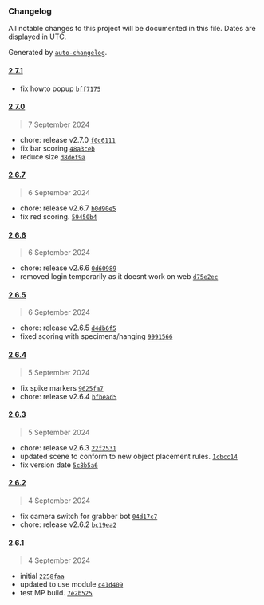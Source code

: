 ### Changelog

All notable changes to this project will be documented in this file. Dates are displayed in UTC.

Generated by [`auto-changelog`](https://github.com/CookPete/auto-changelog).

#### [2.7.1](https://github.com/CenterStage-VRS/ElectronApp-CS/compare/2.7.0...2.7.1)

- fix howto popup [`bff7175`](https://github.com/CenterStage-VRS/ElectronApp-CS/commit/bff7175b1a72cf8bbfa3dd87b23a855a61c2c273)

#### [2.7.0](https://github.com/CenterStage-VRS/ElectronApp-CS/compare/2.6.7...2.7.0)

> 7 September 2024

- chore: release v2.7.0 [`f0c6111`](https://github.com/CenterStage-VRS/ElectronApp-CS/commit/f0c61113f074e4f17ee770be5b671db88f177f55)
- fix bar scoring [`48a3ceb`](https://github.com/CenterStage-VRS/ElectronApp-CS/commit/48a3ceb101b4a979e0aae306b9d66548553f19e6)
- reduce size [`d8def9a`](https://github.com/CenterStage-VRS/ElectronApp-CS/commit/d8def9ace336a8ea2b8b1ef1c538b699d36c6a82)

#### [2.6.7](https://github.com/CenterStage-VRS/ElectronApp-CS/compare/2.6.6...2.6.7)

> 6 September 2024

- chore: release v2.6.7 [`b0d90e5`](https://github.com/CenterStage-VRS/ElectronApp-CS/commit/b0d90e5dadbf8b99e05e1077a19f2db461208307)
- fix red scoring. [`59450b4`](https://github.com/CenterStage-VRS/ElectronApp-CS/commit/59450b433e5827b45103e2e64c0204574291a0d3)

#### [2.6.6](https://github.com/CenterStage-VRS/ElectronApp-CS/compare/2.6.5...2.6.6)

> 6 September 2024

- chore: release v2.6.6 [`0d60989`](https://github.com/CenterStage-VRS/ElectronApp-CS/commit/0d609895528a7ef4efa8a6a39023c3042b105dc4)
- removed login temporarily as it doesnt work on web [`d75e2ec`](https://github.com/CenterStage-VRS/ElectronApp-CS/commit/d75e2ec0970429de56ec983beead21752a80c576)

#### [2.6.5](https://github.com/CenterStage-VRS/ElectronApp-CS/compare/2.6.4...2.6.5)

> 6 September 2024

- chore: release v2.6.5 [`d4db6f5`](https://github.com/CenterStage-VRS/ElectronApp-CS/commit/d4db6f580bf0f5c2cef0ea1e575f51b8beae3f42)
- fixed scoring with specimens/hanging [`9991566`](https://github.com/CenterStage-VRS/ElectronApp-CS/commit/999156632f517391dc345fd99815f76a3d5c4aa2)

#### [2.6.4](https://github.com/CenterStage-VRS/ElectronApp-CS/compare/2.6.3...2.6.4)

> 5 September 2024

- fix spike markers [`9625fa7`](https://github.com/CenterStage-VRS/ElectronApp-CS/commit/9625fa7b808a97bc7dbf89456dffcc91487f9617)
- chore: release v2.6.4 [`bfbead5`](https://github.com/CenterStage-VRS/ElectronApp-CS/commit/bfbead5d5f9c9cda4109a9600771519066696632)

#### [2.6.3](https://github.com/CenterStage-VRS/ElectronApp-CS/compare/2.6.2...2.6.3)

> 5 September 2024

- chore: release v2.6.3 [`22f2531`](https://github.com/CenterStage-VRS/ElectronApp-CS/commit/22f2531b823f9d4646e35ce2987f0ff9eee41aa1)
- updated scene to conform to new object placement rules. [`1cbcc14`](https://github.com/CenterStage-VRS/ElectronApp-CS/commit/1cbcc147cd6dedeba88c3eaadebea6d2cf8ff03f)
- fix version date [`5c8b5a6`](https://github.com/CenterStage-VRS/ElectronApp-CS/commit/5c8b5a65d145b9578d992528296a78511303aa8f)

#### [2.6.2](https://github.com/CenterStage-VRS/ElectronApp-CS/compare/2.6.1...2.6.2)

> 4 September 2024

- fix camera switch for grabber bot [`04d17c7`](https://github.com/CenterStage-VRS/ElectronApp-CS/commit/04d17c7cf968ba8b69393eda9ebf4c5c25f0e4cb)
- chore: release v2.6.2 [`bc19ea2`](https://github.com/CenterStage-VRS/ElectronApp-CS/commit/bc19ea24338b3eb4d88e5fcb541f5946bd7fadde)

#### 2.6.1

> 4 September 2024

- initial [`2258faa`](https://github.com/CenterStage-VRS/ElectronApp-CS/commit/2258faa9d7556476633c36271f4acd84311dd389)
- updated to use module [`c41d409`](https://github.com/CenterStage-VRS/ElectronApp-CS/commit/c41d409e0d71d5ce7bb0f1f9b9b9e72decb294ce)
- test MP build. [`7e2b525`](https://github.com/CenterStage-VRS/ElectronApp-CS/commit/7e2b525db39a4a588e6f839f4f01f1f6ae76eee3)
